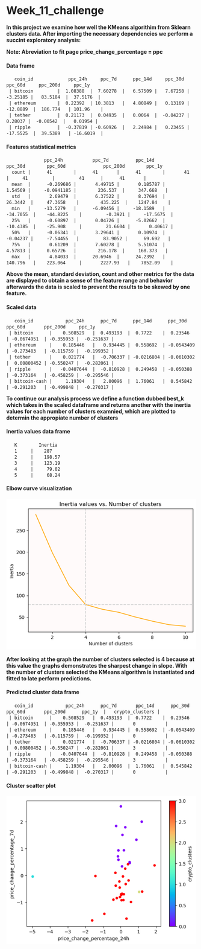 # Week_11_challenge

**In this project we examine how well the KMeans algorithim from Sklearn clusters data. After importing the necessary dependencies we perform a succint exploratory analysis:**

**Note: Abreviation to fit page price_change_percentage = ppc**



#### Data frame
       coin_id             ppc_24h     ppc_7d      ppc_14d     ppc_30d     ppc_60d     ppc_200d     ppc_1y    
     | bitcoin         |  1.08388  |  7.60278  |   6.57509 |   7.67258 |  -3.25185 |   83.5184  |  37.5176  |
     | ethereum        |  0.22392  | 10.3813   |   4.80849 |   0.13169 | -12.8889  |  186.774   | 101.96    |
     | tether          |  0.21173  |  0.04935  |   0.0064  |  -0.04237 |   0.28037 |  -0.00542  |   0.01954 |
     | ripple          |  -0.37819 | -0.60926  |   2.24984 |   0.23455 | -17.5525  |  39.5389   | -16.6019  |
     
#### Features statistical metrics
                  ppc_24h           ppc_7d          ppc_14d           ppc_30d        ppc_60d              ppc_200d        ppc_1y 
      count |      41        |      41       |      41        |       41       |     41         |         41      |      41       |
      mean  |      -0.269686 |       4.49715 |       0.185787 |        1.54569 |     -0.0941185 |        236.537  |     347.668   |
      std   |       2.69479  |       6.37522 |       8.37694  |       26.3442  |     47.3658    |        435.225  |    1247.84    |
      min   |     -13.5279   |      -6.09456 |     -18.1589   |      -34.7055  |    -44.8225    |         -0.3921 |     -17.5675  |
      25%   |      -0.60897  |       0.04726 |      -5.02662  |      -10.4385  |    -25.908     |         21.6604 |       0.40617 |
      50%   |      -0.06341  |       3.29641 |       0.10974  |       -0.04237 |     -7.54455   |         83.9052 |      69.692   |
      75%   |       0.61209  |       7.60278 |       5.51074  |        4.57813 |      0.65726   |        216.178  |     168.373   |
      max   |       4.84033  |      20.6946  |      24.2392   |      140.796   |    223.064     |       2227.93   |    7852.09    |




**Above the mean, standard deviation, count and other metrics for the data are displayed to obtain a sense of the feature range and behavior
afterwards the data is scaled to prevent the results to be skewed by one feature.**


#### Scaled data
       coin_id            ppc_24h      ppc_7d      ppc_14d      ppc_30d      ppc_60d       ppc_200d     ppc_1y
     | bitcoin      |    0.508529   |  0.493193  |  0.7722    |  0.23546   | -0.0674951  | -0.355953 |  -0.251637 |
     | ethereum     |    0.185446   |   0.934445 |  0.558692  | -0.0543409 | -0.273483   | -0.115759 |  -0.199352 |
     | tether       |    0.021774   |  -0.706337 | -0.0216804 | -0.0610302 |  0.00800452 | -0.550247 |  -0.282061 |
     | ripple       |   -0.0407644  |  -0.810928 |  0.249458  | -0.050388  | -0.373164   | -0.458259 |  -0.295546 | 
     | bitcoin-cash |     1.19304   |   2.00096  |  1.76061   |  0.545842  | -0.291203   | -0.499848 |  -0.270317 |



**To continue our analysis process we define a function dubbed best_k which takes in the scaled dataframe and returns another 
with the inertia values for each number of clusters examnied, which are plotted to determin the appropiate number of clusters**


#### Inertia values data frame
       K        Inertia 
       1     |    287    
       2     |    198.57 
       3     |    123.19 
       4     |     79.02 
       5     |     68.24 
       



#### Elbow curve visualization

![Alt text](Resources/elbow.png)



**After looking at the graph the number of clusters selected is 4 because at this value the graphs demonstrates the sharpest change in 
slope. With the number of clusters selected the KMeans algorithm is instantiated and fitted to late perform predictions.**


#### Predicted cluster data frame

       coin_id            ppc_24h      ppc_7d       ppc_14d      ppc_30d      ppc_60d       ppc_200d      ppc_1y  |   crypto_clusters |
     | bitcoin      |    0.508529   |  0.493193  |  0.7722    |  0.23546   | -0.0674951  | -0.355953 |  -0.251637 |       0           |
     | ethereum     |    0.185446   |   0.934445 |  0.558692  | -0.0543409 | -0.273483   | -0.115759 |  -0.199352 |       0           |
     | tether       |    0.021774   |  -0.706337 | -0.0216804 | -0.0610302 |  0.00800452 | -0.550247 |  -0.282061 |       3           |
     | ripple       |   -0.0407644  |  -0.810928 |  0.249458  | -0.050388  | -0.373164   | -0.458259 |  -0.295546 |       3           |
     | bitcoin-cash |     1.19304   |   2.00096  |  1.76061   |  0.545842  | -0.291203   | -0.499848 |  -0.270317 |       0           |



#### Cluster scatter plot

![Alt text](Resources/scatter.png)
